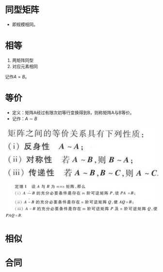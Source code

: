# 同型矩阵

- 即规模相同。



# 相等

1. 两矩阵同型
2. 对应元素相同

记作$A=B$。



# 等价

- 定义：矩阵A经过有限次初等行变换得到B，则称矩阵A与B等价。
- 记作：$A\sim B$



![image-20221001122922229](%E7%9F%A9%E9%98%B5%E4%B8%8E%E7%9F%A9%E9%98%B5%E7%9A%84%E5%85%B3%E7%B3%BB.assets/image-20221001122922229.png)



![image-20221001124235250](%E7%9F%A9%E9%98%B5%E4%B8%8E%E7%9F%A9%E9%98%B5%E7%9A%84%E5%85%B3%E7%B3%BB.assets/image-20221001124235250.png)





# 相似



# 合同

